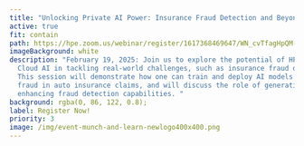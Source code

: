 ```yaml
---
title: "Unlocking Private AI Power: Insurance Fraud Detection and Beyond"
active: true
fit: contain
path: https://hpe.zoom.us/webinar/register/1617368469647/WN_cvTfagHpQM-PFQ0ndqB9BA
imageBackground: white
description: "February 19, 2025: Join us to explore the potential of HPE Private
  Cloud AI in tackling real-world challenges, such as insurance fraud detection.
  This session will demonstrate how one can train and deploy AI models to detect
  fraud in auto insurance claims, and will discuss the role of generative AI in
  enhancing fraud detection capabilities. "
background: rgba(0, 86, 122, 0.8);
label: Register Now!
priority: 3
image: /img/event-munch-and-learn-newlogo400x400.png
---
```

